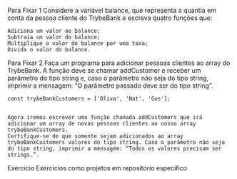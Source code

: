 Para Fixar 1
    Considere a variável balance, que representa a quantia em conta da pessoa cliente do TrybeBank e escreva quatro funções que:

    Adiciona um valor ao balance;
    Subtraia um valor do balance;
    Multiplique o valor do balance por uma taxa;
    Divida o valor do balance.

Para Fixar 2
    Faça um programa para adicionar pessoas clientes ao array do TrybeBank. A função deve se chamar addCustomer e receber um parâmetro do tipo string e, caso o parâmetro não seja do tipo string, imprimir a mensagem: “O parâmetro passado deve ser do tipo string”.

    const trybeBankCustomers = ['Oliva', 'Nat', 'Gus'];

    
    Agora iremos escrever uma função chamada addCustomers que irá adicionar um array de novas pessoas clientes ao nosso array trybeBankCustomers.
    Certifique-se de que somente sejam adicionados ao array trybeBankCustomers valores do tipo string. Caso o parâmetro não seja do tipo string, imprimir a mensagem: “Todos os valores precisam ser strings.”.

Exercicio 
    Exercicios como projetos em repositório específico